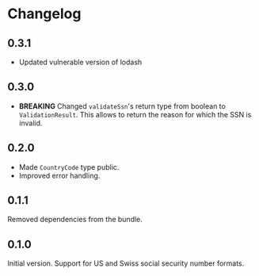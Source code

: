 # Changelog

## 0.3.1

* Updated vulnerable version of lodash

## 0.3.0

* **BREAKING** Changed `validateSsn`'s return type from boolean to `ValidationResult`. This allows to return the reason for which the SSN is invalid.

## 0.2.0

* Made `CountryCode` type public.
* Improved error handling.

## 0.1.1

Removed dependencies from the bundle.

## 0.1.0

Initial version. Support for US and Swiss social security number formats.
